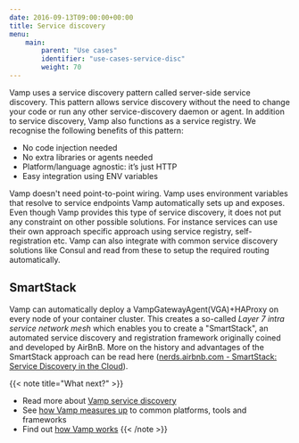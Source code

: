 ```yaml
---
date: 2016-09-13T09:00:00+00:00
title: Service discovery
menu:
    main: 
        parent: "Use cases"
        identifier: "use-cases-service-disc"
        weight: 70
---
```


Vamp uses a service discovery pattern called server-side service discovery. This pattern allows service discovery without the need to change your code or run any other service-discovery daemon or agent. In addition to service discovery, Vamp also functions as a service registry. We recognise the following benefits of this pattern:

* No code injection needed
* No extra libraries or agents needed
* Platform/language agnostic: it’s just HTTP
* Easy integration using ENV variables

Vamp doesn't need point-to-point wiring. Vamp uses environment variables that resolve to service endpoints Vamp automatically sets up and exposes. Even though Vamp provides this type of service discovery, it does not put any constraint on other possible solutions. For instance services can use their own approach specific approach using service registry, self-registration etc. Vamp can also integrate with common service discovery solutions like Consul and read from these to setup the required routing automatically.

## SmartStack
Vamp can automatically deploy a VampGatewayAgent(VGA)+HAProxy on every node of your container cluster. This creates a so-called _Layer 7 intra service network mesh_ which enables you to create a "SmartStack", an automated service discovery and registration framework originally coined and developed by AirBnB. More on the history and advantages of the SmartStack approach can be read here ([nerds.airbnb.com - SmartStack: Service Discovery in the Cloud](http://nerds.airbnb.com/smartstack-service-discovery-cloud/)).


{{< note title="What next?" >}}
* Read more about [Vamp service discovery](/documentation/how-vamp-works/service-discovery)
* See [how Vamp measures up](/why-use-vamp/vamp-compared-to/proxies-and-load-balancers/) to common platforms, tools and frameworks  
* Find out [how Vamp works](/documentation/how-vamp-works/architecture-and-components)
{{< /note >}}
